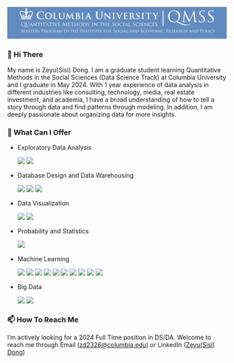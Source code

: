[![Header](header.png "Header")](https://some-url.dev/)

### 👋 Hi There

My name is Zeyu(Sisi) Dong. I am a graduate student learning Quantitative Methods in the Social Sciences (Data Science Track) at Columbia University and I graduate in May 2024. With 1 year experience of data analysis in different industries like consulting, technology, media, real estate investment, and academia, I have a broad understanding of how to tell a story through data and find patterns through modeling. In addition, I am deeply passionate about organizing data for more insights.

### 🌱 What Can I Offer
  
* Exploratory Data Analysis
  
  ![](https://img.shields.io/badge/Python-informational?style=flat&logo=<LOGO_NAME>&logoColor=white&color=2C2C72)
  ![](https://img.shields.io/badge/R-informational?style=flat&logo=<LOGO_NAME>&logoColor=white&color=2C2C72)

* Database Design and Data Warehousing
  
  ![](https://img.shields.io/badge/SQL-informational?style=flat&logo=<LOGO_NAME>&logoColor=white&color=89cff0)
  ![](https://img.shields.io/badge/NoSQL-informational?style=flat&logo=<LOGO_NAME>&logoColor=white&color=89cff0)
  ![](https://img.shields.io/badge/MongoDB-informational?style=flat&logo=<LOGO_NAME>&logoColor=white&color=89cff0)
  
* Data Visualization
  
  ![](https://img.shields.io/badge/Tableau-informational?style=flat&logo=<LOGO_NAME>&logoColor=white&color=2C2C72)
  ![](https://img.shields.io/badge/Power_BI-informational?style=flat&logo=<LOGO_NAME>&logoColor=white&color=2C2C72)

* Probability and Statistics
  
  ![](https://img.shields.io/badge/Distribution-informational?style=flat&logo=<LOGO_NAME>&logoColor=white&color=2C2C72)
  
* Machine Learning

  ![](https://img.shields.io/badge/Linear_Regression-informational?style=flat&logo=<LOGO_NAME>&logoColor=white&color=89cff0)
  ![](https://img.shields.io/badge/Logistic_Regression-informational?style=flat&logo=<LOGO_NAME>&logoColor=white&color=89cff0)
  ![](https://img.shields.io/badge/Ridge_Regression-informational?style=flat&logo=<LOGO_NAME>&logoColor=white&color=89cff0)
  ![](https://img.shields.io/badge/Lasso_Regression-informational?style=flat&logo=<LOGO_NAME>&logoColor=white&color=89cff0)
  ![](https://img.shields.io/badge/Decision_Tree-informational?style=flat&logo=<LOGO_NAME>&logoColor=white&color=89cff0)
  ![](https://img.shields.io/badge/Support_Vector_Machine-informational?style=flat&logo=<LOGO_NAME>&logoColor=white&color=89cff0)
  ![](https://img.shields.io/badge/Ensembles-informational?style=flat&logo=<LOGO_NAME>&logoColor=white&color=89cff0)
  ![](https://img.shields.io/badge/kNN-informational?style=flat&logo=<LOGO_NAME>&logoColor=white&color=89cff0)
  ![](https://img.shields.io/badge/RNN-informational?style=flat&logo=<LOGO_NAME>&logoColor=white&color=89cff0)
  ![](https://img.shields.io/badge/Convolution_Neural_Networks-informational?style=flat&logo=<LOGO_NAME>&logoColor=white&color=89cff0)
  
* Big Data
  
  ![](https://img.shields.io/badge/AWS-informational?style=flat&logo=<LOGO_NAME>&logoColor=white&color=89cff0)
  ![](https://img.shields.io/badge/Spark-informational?style=flat&logo=<LOGO_NAME>&logoColor=white&color=89cff0)

### 📫 How To Reach Me

I’m actively looking for a 2024 Full Time position in DS/DA. Welcome to reach me through Email (zd2326@columbia.edu) or LinkedIn ([Zeyu(Sisi) Dong](https://www.linkedin.com/in/zeyu-sisi-dong-b7ab5b26b))

